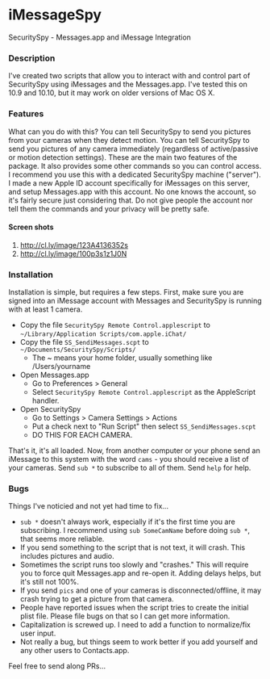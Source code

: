 # iMessageSpy
SecuritySpy - Messages.app and iMessage Integration

### Description
I've created two scripts that allow you to interact with and control part of SecuritySpy using iMessages and the Messages.app. I've tested this on 10.9 and 10.10, but it may work on older versions of Mac OS X. 

### Features
What can you do with this? You can tell SecuritySpy to send you pictures from your cameras when they detect motion. You can tell SecuritySpy to send you pictures of any camera immediately (regardless of active/passive or motion detection settings). These are the main two features of the package. It also provides some other commands so you can control access. I recommend you use this with a dedicated SecuritySpy machine ("server"). I made a new Apple ID account specifically for iMessages on this server, and setup Messages.app with this account. No one knows the account, so it's fairly secure just considering that. Do not give people the account nor tell them the commands and your privacy will be pretty safe.

#### Screen shots

1. http://cl.ly/image/123A4136352s
2. http://cl.ly/image/100p3s1z1J0N

### Installation
Installation is simple, but requires a few steps. First, make sure you are signed into an iMessage account with Messages and SecuritySpy is running with at least 1 camera.

* Copy the file `SecuritySpy Remote Control.applescript` to `~/Library/Application Scripts/com.apple.iChat/`
* Copy the file `SS_SendiMessages.scpt` to `~/Documents/SecuritySpy/Scripts/`
    * The ~ means your home folder, usually something like /Users/yourname
* Open Messages.app
    * Go to Preferences > General
    * Select `SecuritySpy Remote Control.applescript` as the AppleScript handler.
* Open SecuritySpy
    * Go to Settings > Camera Settings > Actions 
    * Put a check next to "Run Script" then select `SS_SendiMessages.scpt`
    * DO THIS FOR EACH CAMERA.

That's it, it's all loaded. Now, from another computer or your phone send an iMessage to this system with the word `cams` - you should receive a list of your cameras. Send `sub *` to subscribe to all of them. Send `help` for help.

### Bugs
Things I've noticied and not yet had time to fix...

* `sub *` doesn't always work, especially if it's the first time you are subscribing. I recommend using `sub SomeCamName` before doing `sub *`, that seems more reliable.
* If you send something to the script that is not text, it will crash. This includes pictures and audio. 
* Sometimes the script runs too slowly and "crashes." This will require you to force quit Messages.app and re-open it. Adding delays helps, but it's still not 100%.
* If you send `pics` and one of your cameras is disconnected/offline, it may crash trying to get a picture from that camera.
* People have reported issues when the script tries to create the initial plist file. Please file bugs on that so I can get more information.
* Capitalization is screwed up. I need to add a function to normalize/fix user input.
* Not really a bug, but things seem to work better if you add yourself and any other users to Contacts.app.

Feel free to send along PRs...
